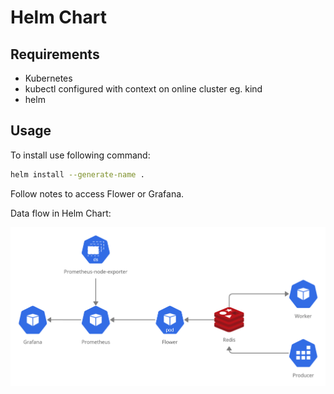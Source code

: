 # Helm Chart


## Requirements

* Kubernetes
* kubectl configured with context on online cluster eg. kind
* helm

## Usage

To install use following command:

```bash
helm install --generate-name .
```

Follow notes to access Flower or Grafana.

Data flow in Helm Chart:

![./diagram.png](./diagram.png)